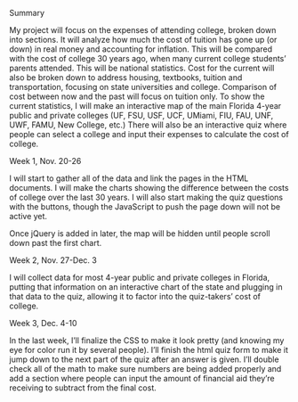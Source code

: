 Summary

My project will focus on the expenses of attending college, broken down into sections. It will analyze how much the cost of tuition has gone up (or down) in real money and accounting for inflation. This will be compared with the cost of college 30 years ago, when many current college students’ parents attended. This will be national statistics. Cost for the current will also be broken down to address housing, textbooks, tuition and transportation, focusing on state universities and college. Comparison of cost between now and the past will focus on tuition only. To show the current statistics, I will make an interactive map of the main Florida 4-year public and private colleges (UF, FSU, USF, UCF, UMiami, FIU, FAU, UNF, UWF, FAMU, New College, etc.) There will also be an interactive quiz where people can select a college and input their expenses to calculate the cost of college. 

Week 1, Nov. 20-26

I will start to gather all of the data and link the pages in the HTML documents. I will make the charts showing the difference between the costs of college over the last 30 years. I will also start making the quiz questions with the buttons, though the JavaScript to push the page down will not be active yet.

Once jQuery is added in later, the map will be hidden until people scroll down past the first chart. 

Week 2, Nov. 27-Dec. 3

I will collect data for most 4-year public and private colleges in Florida, putting that information on an interactive chart of the state and plugging in that data to the quiz, allowing it to factor into the quiz-takers’ cost of college.

Week 3, Dec. 4-10

In the last week, I’ll finalize the CSS to make it look pretty (and knowing my eye for color run it by several people). I’ll finish the html quiz form to make it jump down to the next part of the quiz after an answer is given. I’ll double check all of the math to make sure numbers are being added properly and add a section where people can input the amount of financial aid they’re receiving to subtract from the final cost.

